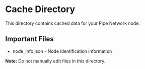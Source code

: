 # Cache Directory

This directory contains cached data for your Pipe Network node.

## Important Files

- node_info.json - Node identification information

**Note:** Do not manually edit files in this directory.
